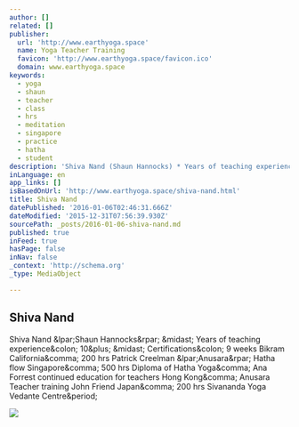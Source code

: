 ```yaml
---
author: []
related: []
publisher:
  url: 'http://www.earthyoga.space'
  name: Yoga Teacher Training
  favicon: 'http://www.earthyoga.space/favicon.ico'
  domain: www.earthyoga.space
keywords:
  - yoga
  - shaun
  - teacher
  - class
  - hrs
  - meditation
  - singapore
  - practice
  - hatha
  - student
description: 'Shiva Nand (Shaun Hannocks) * Years of teaching experience: 10+ * Certifications: 9 weeks Bikram California, 200 hrs Patrick Creelman (Anusara) Hatha flow Singapore, 500 hrs Diploma of Hatha Yoga, Ana Forrest continued education for teachers Hong Kong, Anusara Teacher training John Friend Japan, 200 hrs Sivananda Yoga Vedante Centre.'
inLanguage: en
app_links: []
isBasedOnUrl: 'http://www.earthyoga.space/shiva-nand.html'
title: Shiva Nand
datePublished: '2016-01-06T02:46:31.666Z'
dateModified: '2015-12-31T07:56:39.930Z'
sourcePath: _posts/2016-01-06-shiva-nand.md
published: true
inFeed: true
hasPage: false
inNav: false
_context: 'http://schema.org'
_type: MediaObject

---
```

<article style=""><h1>Shiva Nand</h1><p>Shiva Nand &amp;lpar;Shaun Hannocks&amp;rpar; &amp;midast; Years of teaching experience&amp;colon; 10&amp;plus; &amp;midast; Certifications&amp;colon; 9 weeks Bikram California&amp;comma; 200 hrs Patrick Creelman &amp;lpar;Anusara&amp;rpar; Hatha flow Singapore&amp;comma; 500 hrs Diploma of Hatha Yoga&amp;comma; Ana Forrest continued education for teachers Hong Kong&amp;comma; Anusara Teacher training John Friend Japan&amp;comma; 200 hrs Sivananda Yoga Vedante Centre&amp;period;</p><img src="http://www.earthyoga.space/uploads/2/2/1/2/22127040/3212212_orig.jpg" /></article>